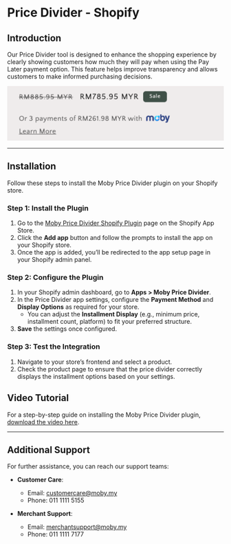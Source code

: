 # Price Divider - Shopify

## Introduction

Our Price Divider tool is designed to enhance the shopping experience by clearly showing customers how much they will pay when using the Pay Later payment option. This feature helps improve transparency and allows customers to make informed purchasing decisions.

![Price Divider Preview](https://github.com/MobyPayTech/moby-plugins/blob/2695589df08f31bc8ae582a0f1d51a38c2d06e95/shopify/price-divider/price-divider.png)

---

## Installation

Follow these steps to install the Moby Price Divider plugin on your Shopify store.

### Step 1: Install the Plugin

1. Go to the [Moby Price Divider Shopify Plugin](https://apps.shopify.com/moby-price-divider) page on the Shopify App Store.
2. Click the **Add app** button and follow the prompts to install the app on your Shopify store.
3. Once the app is added, you’ll be redirected to the app setup page in your Shopify admin panel.

### Step 2: Configure the Plugin

1. In your Shopify admin dashboard, go to **Apps > Moby Price Divider**.
2. In the Price Divider app settings, configure the **Payment Method** and **Display Options** as required for your store.
   - You can adjust the **Installment Display** (e.g., minimum price, installment count, platform) to fit your preferred structure.
3. **Save** the settings once configured.

### Step 3: Test the Integration

1. Navigate to your store’s frontend and select a product.
2. Check the product page to ensure that the price divider correctly displays the installment options based on your settings.

## Video Tutorial

For a step-by-step guide on installing the Moby Price Divider plugin, [download the video here](shopify/price-divider/installation-guide.mp4).


---

## Additional Support

For further assistance, you can reach our support teams:

- **Customer Care**:  
  - Email: [customercare@moby.my](mailto:customercare@moby.my)  
  - Phone: 011 1111 5155

- **Merchant Support**:  
  - Email: [merchantsupport@moby.my](mailto:merchantsupport@moby.my)  
  - Phone: 011 1111 7177
